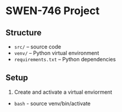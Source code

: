# SWEN-746 Project

## Structure
- `src/` – source code
- `venv/` – Python virtual environment
- `requirements.txt` – Python dependencies

## Setup

1. Create and activate a virtual enviorment
- `bash` - source venv/bin/activate